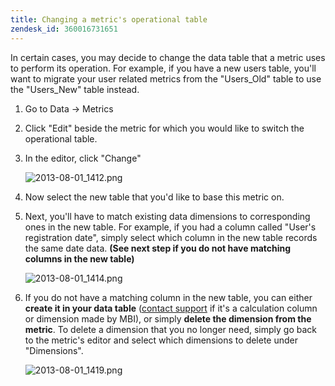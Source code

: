 ```yaml
---
title: Changing a metric's operational table
zendesk_id: 360016731651
---
```


In certain cases, you may decide to change the data table that a metric uses to perform its operation. For example, if you have a new users table, you\'ll want to migrate your user related metrics from the  \"Users\_Old\" table to use the \"Users\_New\" table instead.

1. Go to Data -&gt; Metrics
1. Click \"Edit\" beside the metric for which you would like to switch the operational table.
1. In the editor, click \"Change\"

    ![2013-08-01\_1412.png](../assets/2013-08-01_1412.png)
1. Now select the new table that you\'d like to base this metric on.
1. Next, you\'ll have to match existing data dimensions to corresponding ones in the new table. For example, if you had a column called \"User\'s registration date\", simply select which column in the new table records the same date data. **(See next step if you do not have matching columns in the new table)**

    ![2013-08-01\_1414.png](../assets/2013-08-01_1414.png)
1. If you do not have a matching column in the new table, you can either **create it in your data table** ([contact support](../getting-started/support.md) if it\'s a calculation column or dimension made by MBI), or simply **delete the dimension from the metric**. To delete a dimension that you no longer need, simply go back to the metric\'s editor and select which dimensions to delete under \"Dimensions\".

    ![2013-08-01\_1419.png](../assets/2013-08-01_1419.png)
